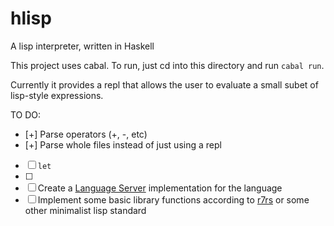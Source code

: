 # hlisp

A lisp interpreter, written in Haskell

This project uses cabal. To run, just cd into this directory and run `cabal run`.

Currently it provides a repl that allows the user to evaluate a small subet of lisp-style expressions.

TO DO:
- [+] Parse operators (+, -, etc)
- [+] Parse whole files instead of just using a repl
- [ ] `let`
- [ ]
- [ ] Create a [Language Server](https://code.visualstudio.com/api/language-extensions/language-server-extension-guide) implementation for the language
- [ ] Implement some basic library functions according to [r7rs](https://small.r7rs.org/) or some other minimalist lisp standard
